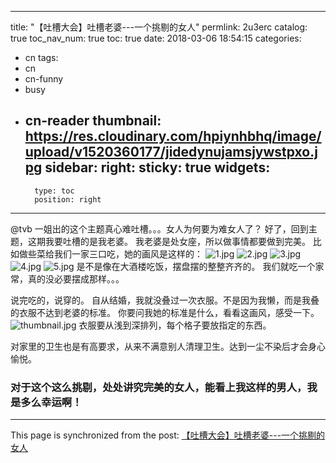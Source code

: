 
---
title: "【吐槽大会】吐槽老婆---一个挑剔的女人"
permlink: 2u3erc
catalog: true
toc_nav_num: true
toc: true
date: 2018-03-06 18:54:15
categories:
- cn
tags:
- cn
- cn-funny
- busy
- cn-reader
thumbnail: https://res.cloudinary.com/hpiynhbhq/image/upload/v1520360177/jidedynujamsjywstpxo.jpg
sidebar:
    right:
        sticky: true
widgets:
    -
        type: toc
        position: right
---


@tvb 一姐出的这个主题真心难吐槽。。。女人为何要为难女人了？
好了，回到主题，这期我要吐槽的是我老婆。
我老婆是处女座，所以做事情都要做到完美。
比如做些菜给我们一家三口吃，她的画风是这样的：
![1.jpg](https://res.cloudinary.com/hpiynhbhq/image/upload/v1520360177/jidedynujamsjywstpxo.jpg)
![2.jpg](https://res.cloudinary.com/hpiynhbhq/image/upload/v1520360183/ewqma57jhj5urboasjks.jpg)
![3.jpg](https://res.cloudinary.com/hpiynhbhq/image/upload/v1520360188/xxsam1it0ojqdaghlnnh.jpg)
![4.jpg](https://res.cloudinary.com/hpiynhbhq/image/upload/v1520360191/kaufpix4mvqoihdbm59u.jpg)
![5.jpg](https://res.cloudinary.com/hpiynhbhq/image/upload/v1520360194/cgtgyr4xcg3a2dah3mdd.jpg)
是不是像在大酒楼吃饭，摆盘摆的整整齐齐的。
我们就吃一个家常，真的没必要摆成那样。。。

说完吃的，说穿的。
自从结婚，我就没叠过一次衣服。不是因为我懒，而是我叠的衣服不达到老婆的标准。
你要问我她的标准是什么，看看这画风，感受一下。
![thumbnail.jpg](https://res.cloudinary.com/hpiynhbhq/image/upload/v1520361364/baeamnorvkkzhkbnzmlz.jpg)
衣服要从浅到深排列，每个格子要放指定的东西。


对家里的卫生也是有高要求，从来不满意别人清理卫生。达到一尘不染后才会身心愉悦。

### 对于这个这么挑剔，处处讲究完美的女人，能看上我这样的男人，我是多么幸运啊！

- - -

This page is synchronized from the post: [【吐槽大会】吐槽老婆---一个挑剔的女人](https://steemit.com/@ericet/2u3erc)
